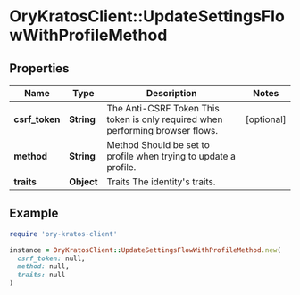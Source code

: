# OryKratosClient::UpdateSettingsFlowWithProfileMethod

## Properties

| Name | Type | Description | Notes |
| ---- | ---- | ----------- | ----- |
| **csrf_token** | **String** | The Anti-CSRF Token  This token is only required when performing browser flows. | [optional] |
| **method** | **String** | Method  Should be set to profile when trying to update a profile. |  |
| **traits** | **Object** | Traits  The identity&#39;s traits. |  |

## Example

```ruby
require 'ory-kratos-client'

instance = OryKratosClient::UpdateSettingsFlowWithProfileMethod.new(
  csrf_token: null,
  method: null,
  traits: null
)
```

